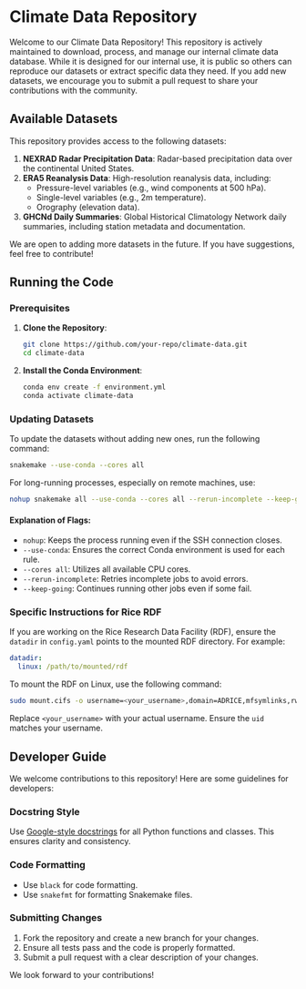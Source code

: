 # Climate Data Repository

Welcome to our Climate Data Repository! This repository is actively maintained to download, process, and manage our internal climate data database. While it is designed for our internal use, it is public so others can reproduce our datasets or extract specific data they need. If you add new datasets, we encourage you to submit a pull request to share your contributions with the community.

## Available Datasets

This repository provides access to the following datasets:

1. **NEXRAD Radar Precipitation Data**: Radar-based precipitation data over the continental United States.
2. **ERA5 Reanalysis Data**: High-resolution reanalysis data, including:
   - Pressure-level variables (e.g., wind components at 500 hPa).
   - Single-level variables (e.g., 2m temperature).
   - Orography (elevation data).
3. **GHCNd Daily Summaries**: Global Historical Climatology Network daily summaries, including station metadata and documentation.

We are open to adding more datasets in the future. If you have suggestions, feel free to contribute!

## Running the Code

### Prerequisites

1. **Clone the Repository**:
   ```bash
   git clone https://github.com/your-repo/climate-data.git
   cd climate-data
   ```

2. **Install the Conda Environment**:
   ```bash
   conda env create -f environment.yml
   conda activate climate-data
   ```

### Updating Datasets

To update the datasets without adding new ones, run the following command:

```bash
snakemake --use-conda --cores all
```

For long-running processes, especially on remote machines, use:

```bash
nohup snakemake all --use-conda --cores all --rerun-incomplete --keep-going &
```

#### Explanation of Flags:
- `nohup`: Keeps the process running even if the SSH connection closes.
- `--use-conda`: Ensures the correct Conda environment is used for each rule.
- `--cores all`: Utilizes all available CPU cores.
- `--rerun-incomplete`: Retries incomplete jobs to avoid errors.
- `--keep-going`: Continues running other jobs even if some fail.

### Specific Instructions for Rice RDF

If you are working on the Rice Research Data Facility (RDF), ensure the `datadir` in `config.yaml` points to the mounted RDF directory. For example:

```yaml
datadir:
  linux: /path/to/mounted/rdf
```

To mount the RDF on Linux, use the following command:

```bash
sudo mount.cifs -o username=<your_username>,domain=ADRICE,mfsymlinks,rw,vers=3.0,sign,uid=<your_username> //smb.rdf.rice.edu/research $HOME/RDF
```

Replace `<your_username>` with your actual username. Ensure the `uid` matches your username.

## Developer Guide

We welcome contributions to this repository! Here are some guidelines for developers:

### Docstring Style

Use [Google-style docstrings](https://sphinxcontrib-napoleon.readthedocs.io/en/latest/example_google.html) for all Python functions and classes.
This ensures clarity and consistency.

### Code Formatting

- Use `black` for code formatting.
- Use `snakefmt` for formatting Snakemake files.

### Submitting Changes

1. Fork the repository and create a new branch for your changes.
2. Ensure all tests pass and the code is properly formatted.
3. Submit a pull request with a clear description of your changes.

We look forward to your contributions!

